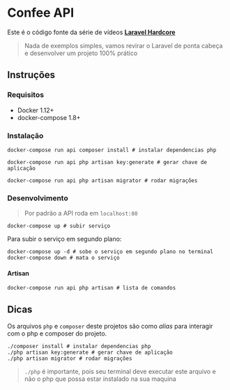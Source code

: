# Confee API

Este é o código fonte da série de vídeos [**Laravel Hardcore**](https://codecasts.com.br/series/laravel-hardcore)

> Nada de exemplos simples, vamos revirar o Laravel de ponta cabeça e desenvolver um projeto 100% prático


## Instruções

### Requisitos

- Docker 1.12+
- docker-compose 1.8+

### Instalação

```shell
docker-compose run api composer install # instalar dependencias php
```

```shell
docker-compose run api php artisan key:generate # gerar chave de aplicação
```

```shell
docker-compose run api php artisan migrator # rodar migrações
```

### Desenvolvimento

> Por padrão a API roda em `localhost:80`

```shell
docker-compose up # subir serviço
```

Para subir o serviço em segundo plano:

```shell
docker-compose up -d # sobe o serviço em segundo plano no terminal
docker-compose down # mata o serviço
```

#### Artisan

```shell
docker-compose run api php artisan # lista de comandos
```

## Dicas
Os arquivos `php` e `composer` deste projetos são como *alias* para interagir com o php e composer do projeto.

```shell
./composer install # instalar dependencias php
./php artisan key:generate # gerar chave de aplicação
./php artisan migrator # rodar migrações
```

> `./php` é importante, pois seu terminal deve executar este arquivo e não o php que possa estar instalado na sua maquina